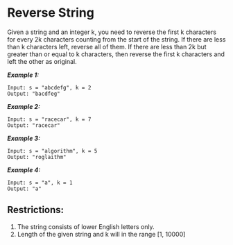 # Reverse String

Given a string and an integer k, you need to reverse the first k characters for every 2k characters counting from the start of the string. If there are less than k characters left, reverse all of them. If there are less than 2k but greater than or equal to k characters, then reverse the first k characters and left the other as original.

**_Example 1:_**

```
Input: s = "abcdefg", k = 2
Output: "bacdfeg"
```

**_Example 2:_**

```
Input: s = "racecar", k = 7
Output: "racecar"
```

**_Example 3:_**

```
Input: s = "algorithm", k = 5
Output: "roglaithm"
```

**_Example 4:_**

```
Input: s = "a", k = 1
Output: "a"
```

## Restrictions:

1. The string consists of lower English letters only.
1. Length of the given string and k will in the range [1, 10000]
